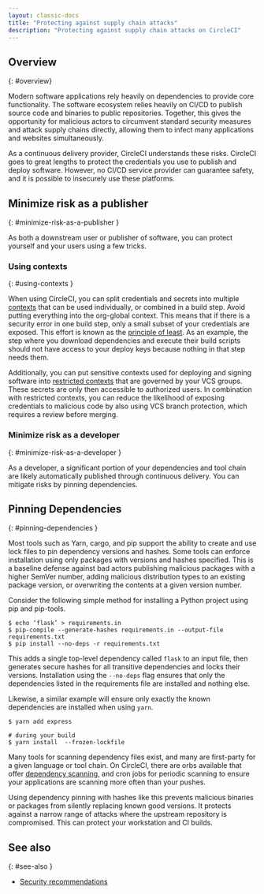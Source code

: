 ```yaml
---
layout: classic-docs
title: "Protecting against supply chain attacks"
description: "Protecting against supply chain attacks on CircleCI"
---
```


## Overview
{: #overview}

Modern software applications rely heavily on dependencies to provide core functionality. The software ecosystem relies heavily on CI/CD to publish source code and binaries to public repositories. Together, this gives the opportunity for malicious actors to circumvent standard security measures and attack supply chains directly, allowing them to infect many applications and websites simultaneously.

As a continuous delivery provider, CircleCI understands these risks. CircleCI goes to great lengths to protect the credentials you use to publish and deploy software. However, no CI/CD service provider can guarantee safety, and it is possible to insecurely use these platforms.

## Minimize risk as a publisher
{: #minimize-risk-as-a-publisher }

As both a downstream user or publisher of software, you can protect yourself and your users using a few tricks.

### Using contexts
{: #using-contexts }

When using CircleCI, you can split credentials and secrets into multiple [contexts]({{site.baseurl}}/contexts) that can be used individually, or combined in a build step. Avoid putting everything into the org-global context. This means that if there is a security error in one build step, only a small subset of your credentials are exposed. This effort is known as the [principle of least](https://en.wikipedia.org/wiki/Principle_of_least_privilege). As an example, the step where you download dependencies and execute their build
scripts should not have access to your deploy keys because nothing in that step needs them.

Additionally, you can put sensitive contexts used for deploying and signing software into [restricted contexts]({{site.baseurl}}/contexts/#restrict-a-context) that are governed by your VCS groups. These secrets are only then accessible to authorized users. In combination with restricted contexts, you can reduce the likelihood of exposing credentials to malicious code by also using VCS branch protection, which requires a review before merging.

### Minimize risk as a developer
{: #minimize-risk-as-a-developer }

As a developer, a significant portion of your dependencies and tool chain are likely automatically published through continuous delivery. You can mitigate risks by pinning dependencies.

## Pinning Dependencies
{: #pinning-dependencies }

Most tools such as Yarn, cargo, and pip support the ability to create and use lock files to pin dependency versions and hashes. Some tools can enforce installation using only packages with versions and hashes specified. This is a baseline defense against bad actors publishing malicious packages with a higher SemVer number, adding malicious distribution types to an existing package version, or overwriting the contents at a given version number.

Consider the following simple method for installing a Python project using pip and pip-tools.

```shell
$ echo ‘flask’ > requirements.in
$ pip-compile --generate-hashes requirements.in --output-file requirements.txt
$ pip install --no-deps -r requirements.txt
```

This adds a single top-level dependency called `flask` to an input file, then generates secure hashes for all transitive dependencies and locks their versions. Installation using the `--no-deps` flag ensures that only the dependencies listed in the requirements file are installed and nothing else.

Likewise, a similar example will ensure only exactly the known dependencies are installed when using `yarn`.

```shell
$ yarn add express

# during your build
$ yarn install  --frozen-lockfile
```

Many tools for scanning dependency files exist, and many are first-party for a given language or tool chain. On CircleCI, there are orbs available that offer
[dependency scanning](https://circleci.com/developer/orbs?query=&category=Security), and cron jobs for periodic scanning to ensure your applications are scanning more often than your pushes.

Using dependency pinning with hashes like this prevents malicious binaries or packages from silently replacing known good versions. It protects against a narrow range of attacks where the upstream repository is compromised. This can protect your workstation and CI builds.

## See also
{: #see-also }


- [Security recommendations]({{site.baseurl}}/security-recommendations)